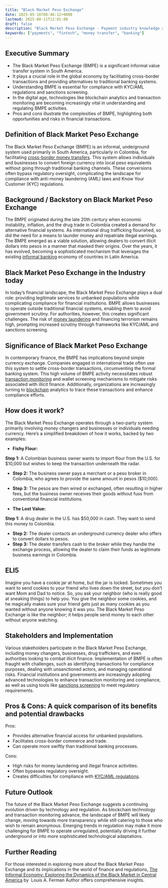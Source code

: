 ```yaml
---
title: "Black Market Peso Exchange"
date: 2025-05-16T08:46:12+0000
lastmod: 2025-08-11T12:01:00
draft: false
description: "Black Market Peso Exchange - Payment industry knowledge and insights"
keywords: ["payments", "fintech", "money transfer", "banking"]
---
```


## Executive Summary

- The Black Market Peso Exchange (BMPE) is a significant informal value transfer system in South America.
- It plays a crucial role in the global economy by facilitating cross-border transactions and providing alternatives to traditional banking systems.
- Understanding BMPE is essential for compliance with KYC/AML regulations and sanctions screening.
- In the digital age, technologies like blockchain analytics and transaction monitoring are becoming increasingly vital in understanding and regulating BMPE activities.
- Pros and cons illustrate the complexities of BMPE, highlighting both opportunities and risks in financial transactions.

## Definition of Black Market Peso Exchange
The Black Market Peso Exchange (BMPE) is an informal, underground system used primarily in South America, particularly in Colombia, for facilitating [cross-border money transfers](https://faisalkhanllc.xyz/resources/payments-wiki/c/cross-border-money-transfer/). This system allows individuals and businesses to convert foreign currency into local peso equivalents without going through traditional banking channels. These conversions often bypass regulatory oversight, complicating the landscape for compliance with anti-money laundering (AML) laws and Know Your Customer (KYC) regulations.

## Background / Backstory on Black Market Peso Exchange
The BMPE originated during the late 20th century when economic instability, inflation, and the drug trade in Colombia created a demand for alternative financial systems. As international drug trafficking flourished, so did the need for a means to launder money and repatriate illegal earnings. The BMPE emerged as a viable solution, allowing dealers to convert illicit dollars into pesos in a manner that masked their origins. Over the years, it has evolved, becoming a sophisticated mechanism that leverages the existing [informal banking](https://faisalkhanllc.xyz/resources/payments-wiki/i/informal-banking/) economy of countries in Latin America.

## Black Market Peso Exchange in the Industry today
In today’s financial landscape, the Black Market Peso Exchange plays a dual role: providing legitimate services to unbanked populations while complicating compliance for financial institutions. BMPE allows businesses to operate outside traditional financial systems, enabling them to avoid government scrutiny. For authorities, however, this creates significant challenges. The risk of [money laundering](https://faisalkhanllc.xyz/resources/payments-wiki/m/money-laundering/) and financing terrorism remains high, prompting increased scrutiny through frameworks like KYC/AML and sanctions screening.

## Significance of Black Market Peso Exchange 
In contemporary finance, the BMPE has implications beyond simple currency exchange. Companies engaged in international trade often use this system to settle cross-border transactions, circumventing the formal banking system. This high volume of BMPE activity necessitates robust [transaction monitoring](https://faisalkhanllc.xyz/resources/payments-wiki/t/transaction-monitoring/) and wallet screening mechanisms to mitigate risks associated with illicit finance. Additionally, organizations are increasingly turning to [blockchain](https://faisalkhanllc.xyz/resources/payments-wiki/b/blockchain/) analytics to trace these transactions and enhance compliance efforts.

## How does it work?
The Black Market Peso Exchange operates through a two-party system primarily involving money changers and businesses or individuals needing currency. Here’s a simplified breakdown of how it works, backed by two examples:

- **Fishy Flour:**

**Step 1:** A Colombian business owner wants to import flour from the U.S. for $10,000 but wishes to keep the transaction underneath the radar.
- **Step 2:** The business owner pays a merchant or a peso broker in Colombia, who agrees to provide the same amount in pesos ($10,000).
- **Step 3:** The pesos are then wired or exchanged, often resulting in higher fees, but the business owner receives their goods without fuss from conventional financial institutions.

- **The Lost Value:**

**Step 1:** A drug dealer in the U.S. has $50,000 in cash. They want to send this money to Colombia.
- **Step 2:** The dealer contacts an underground currency dealer who offers to convert dollars to pesos.
- **Step 3:** The dealer transfers cash to the broker while they handle the exchange process, allowing the dealer to claim their funds as legitimate business earnings in Colombia.

## ELI5
Imagine you have a cookie jar at home, but the jar is locked. Sometimes you want to send cookies to your friend who lives down the street, but you don’t want Mom and Dad to notice. So, you ask your neighbor (who is really good at sneaking things) to help you. You give the neighbor some cookies, and he magically makes sure your friend gets just as many cookies as you wanted without anyone knowing it was you. The Black Market Peso Exchange is like the neighbor; it helps people send money to each other without anyone watching.

## Stakeholders and Implementation
Various stakeholders participate in the Black Market Peso Exchange, including money changers, businesses, drug traffickers, and even authorities looking to combat illicit finance. Implementation of BMPE is often fraught with challenges, such as identifying transactions for compliance purposes, dealing with unsanctioned actors, and managing operational risks. Financial institutions and governments are increasingly adopting advanced technologies to enhance transaction monitoring and compliance, as well as using tools like [sanctions screening](https://faisalkhanllc.xyz/resources/payments-wiki/s/sanctions-screening/) to meet regulatory requirements.

## Pros & Cons: A quick comparison of its benefits and potential drawbacks
Pros:

- Provides alternative financial access for unbanked populations.
- Facilitates cross-border commerce and trade.
- Can operate more swiftly than traditional banking processes.

Cons:

- High risks for money laundering and illegal finance activities.
- Often bypasses regulatory oversight.
- Creates difficulties for compliance with [KYC/AML regulations](https://faisalkhanllc.xyz/resources/payments-wiki/k/know-your-customer-kyc-anti-money-laundering-aml/).

## Future Outlook
The future of the Black Market Peso Exchange suggests a continuing evolution driven by technology and regulation. As blockchain technology and transaction monitoring advance, the landscape of BMPE will likely change, moving towards more transparency while still catering to those who wish to remain anonymous. Emerging trends in regulation may make it more challenging for BMPE to operate unregulated, potentially driving it further underground or into more sophisticated technological adaptations.

## Further Reading
For those interested in exploring more about the Black Market Peso Exchange and its implications in the world of finance and regulations, [The Informal Economy: Exploring the Dynamics of the Black Market in Central America](https://www.goodreads.com/book/show/4845234-the-informal-economy) by  Louis A. Ferman Author offers comprehensive insights.